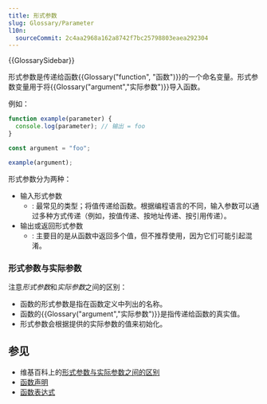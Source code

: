 ```yaml
---
title: 形式参数
slug: Glossary/Parameter
l10n:
  sourceCommit: 2c4aa2968a162a8742f7bc25798803eaea292304
---
```


{{GlossarySidebar}}

形式参数是传递给函数{{Glossary("function", "函数")}}的一个命名变量。形式参数变量用于将{{Glossary("argument","实际参数")}}导入函数。

例如：

```js
function example(parameter) {
  console.log(parameter); // 输出 = foo
}

const argument = "foo";

example(argument);
```

形式参数分为两种：

- 输入形式参数
  - : 最常见的类型；将值传递给函数。根据编程语言的不同，输入参数可以通过多种方式传递（例如，按值传递、按地址传递、按引用传递）。
- 输出或返回形式参数
  - : 主要目的是从函数中返回多个值，但不推荐使用，因为它们可能引起混淆。

### 形式参数与实际参数

注意*形式参数*和*实际参数*之间的区别：

- 函数的形式参数是指在函数定义中列出的名称。
- 函数的{{Glossary("argument","实际参数")}}是指传递给函数的真实值。
- 形式参数会根据提供的实际参数的值来初始化。

## 参见

- 维基百科上的[形式参数与实际参数之间的区别](<https://zh.wikipedia.org/wiki/参数_(程序设计)#参数和引数>)
- [函数声明](/zh-CN/docs/Web/JavaScript/Reference/Statements/function)
- [函数表达式](/zh-CN/docs/Web/JavaScript/Reference/Operators/function)
